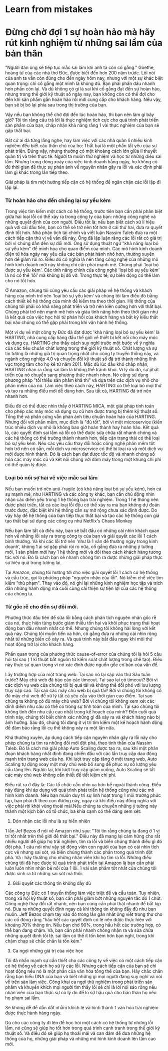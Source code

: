 # Learn from mistakes

# Đừng chờ đợi 1 sự hoàn hảo mà hãy rút kinh nghiệm từ những sai lầm của bản thân

"Người đàn ông sẽ tiếp tục mắc sai lầm khi anh ta còn cố gắng." Goethe, hoàng tử của các nhà thơ Đức, được biết đến hơn 200 năm trước. Lời nói của anh ta vẫn còn đúng cho đến ngày hôm nay, nhưng với một sự khác biệt quan trọng: chỉ cố gắng một mình là không đủ. Bạn phải phấn đấu nhanh hơn phần còn lại. Và dù không có gì là sai khi cố gắng đạt đến sự hoàn hảo, nhưng trong thế giới kỹ thuật số ngày nay, bạn không còn có thể đợi cho đến khi sản phẩm gần hoàn hảo rồi mới cung cấp cho khách hàng. Nếu vậy, bạn sẽ bị bỏ lại phía sau trong thị trường của bạn.

Vậy nếu bạn không thể chờ đợi đến lúc hoàn hảo, thì bạn nên làm gì bây giờ? Tôi tin rằng câu trả lời là thực nghiệm tích cực cho quá trình phát triển sản phẩm của bạn, chấp nhận khả năng rằng 1 vài thực nghiệm của bạn sẽ gặp thất bại.

Bất cứ ai đã từng lắng nghe, hay làm việc với các nhà quản lí nhiều kinh nghiệm đều biết câu thần chú của họ: Thất bại là một phần tất yêu của sự phát triển. Đúng vậy, nhưng thường có một khoảng cách lớn giữa lí thuyết quản trị và trên thực tế. Người ta muốn thử nghiệm và học từ những điều sai lầm. Nhưng trong dòng xoáy của việc kinh doanh hằng ngày, họ không có đủ thời gian để thực sự phản ánh về nguyên nhân gây ra lỗi và xác định phải làm gì khác trong lần tiếp theo.

Giải pháp là tìm một hướng tiếp cận có hệ thống để ngăn chặn các lỗi lặp đi lặp lại.

### Từ hoàn hảo cho đến chống lại sự yếu kém

Trong việc tìm kiếm một cách có hệ thống, trước tiên bạn cần phải phân biệt giữa hai loại lỗi có thể xảy ra trong công ty của bạn: những công nghệ và những quyết định của con người. Điều tốt là: nếu bạn biết cách xử lí hiệu quả với cái đầu tiên, bạn có thể sẽ trở nên tốt hơn ở cái thứ hai, đưa ra quyết định tốt hơn. Nhà phân tích tài chính và viết luận Nassim Taleb đưa ra một cách tiếp cận thú vị về vấn đề này. Ông đã lập luận rằng các lỗi rất có giá trị bởi vì chúng dẫn đến sự đổi mới. Ông sử dụng thuật ngữ "khả năng loại bỏ sự yếu kém" để minh họa cho quan điểm của mình. Các mô hình kinh doanh điện tử hóa ngày nay yêu cầu các bản phát hành nhỏ hơn, thường xuyên hơn để giảm rủi ro. Điều đó có nghĩa là nền tảng công nghệ của những mô hình kinh doanh mới này không chỉ cần phải mạnh mẽ. Chúng phải 'loại bỏ được sự yếu kém'. Các tính năng chính của công nghệ 'loại bỏ sự yếu kém' là nó có thể 'lỗi' mà không bị đổ vỡ. Trong thực tế, sự biến động có thể làm cho nó tốt hơn.

Ở Amazon, chúng tôi cũng yêu cầu các giải pháp về hệ thống và khách hàng của mình trở nên 'loại bỏ sự yếu kém' và chúng tôi làm điều đó bằng cách thiết kế hệ thống của mình để kiểm tra theo thời gian. Hệ thống của chúng tôi phải có khả năng phát triển và trở nên kiên cường hơn với thất bại. Chúng phải trở nên mạnh mẽ hơn và giàu tính năng hơn theo thời gian như là kết quả của việc học hỏi từ phản hồi của khách hàng và bất kỳ kiểu thất bại nào chúng có thể gặp phải trong khi vận hành hệ thống.

Một ví dụ về một công ty Đức đã đạt được 'khả năng loại bỏ sự yếu kém' là HARTING, nhà cung cấp hàng đầu thế giới về  thiết bị kết nối cho máy móc và dụng cụ. HARTING cho thấy cách suy nghĩ trước một bước về ý nghĩa của các tiêu chuẩn chất lượng trong thế giới kỹ thuật số. Chất lượng và sự tin tưởng là những giá trị quan trọng nhất cho công ty truyền thống này, và ngành công nghiệp 4.0 và chuyển đổi kỹ thuật số đã trở thành những lĩnh vực trọng tâm cho họ kể từ năm 2011. Mặc dù lúc đầu khó chấp nhận, HARTING nhận ra rằng sai lầm là không thể tránh khỏi. Vì lý do đó, sự phát triển của nó chuyển sang phương thức nhanh nhẹn. Nó cũng sử dụng phương pháp "tối thiểu sản phẩm khả thi" và dựa trên các dịch vụ nhỏ cho phần mềm của nó. Làm việc theo cách này, HARTING có thể loại bỏ mọi thứ và tạo ra những điều mới dễ dàng hơn. Sau tất cả, HARTING đã trở nên nhanh hơn.

Điều đó có thể được nhìn thấy ở HARTING MICA, một giải pháp tính toán cho phép các máy móc và dụng cụ cũ hơn được trang bị thêm kỹ thuật số. Tổng thể và phần cứng vẫn phản ánh tiêu chuẩn hoàn hảo của HARTING. Nhưng đối với phần mềm, mục đích là "đủ tốt", bởi vì một microservice (kiến trúc nhiều dịch vụ nhỏ là không bao giờ hoàn thành hay hoàn hảo. Kết quả là, các quyết định sai lầm và lỗi có thể được sửa chữa rất nhanh chóng và các hệ thống có thể trưởng thành nhanh hơn, tiếp cận trạng thái có thể loại bỏ sự yếu kém. Nếu các yêu cầu thay đổi hoặc công nghệ phần mềm tốt hơn trở nên có sẵn, mỗi dịch vụ microservice có thể bị loại ra và một dịch vụ mới được hình thành. Đó là cách bạn đạt được tốc độ và nhanh chóng số hóa các máy móc cũ và kết nối chúng với đám mây trong một khung chi phí có thể quản lý được.

### Loại bỏ nối sợ hãi về việc mắc sai lầm

Nếu bạn muốn trở nên anti-fragile (có khả năng loại bỏ sự yếu kém), hơn cả sự mạnh mẽ, như HARTING và các công ty khác, bạn cần chủ động nhìn nhận các điểm yếu trong 1 hệ thống bạn trải nghiệm. Trong 1 hệ thống nên được phát triển, tất cả các loại lỗi đều có thể xảy ra mà bạn không dự đoán trước được, đặc biệt khi hệ thống cần sự mở rộng chưa xác định được. Do vậy hãy để hệ thống của bạn tiếp thục thất bại và tạo các hệ thống con giả tạo thất bại sử dụng các công cụ như Netflix's Chaos Monkey

Nếu bạn làm tất cả điều này, bạn sẽ bắt đầu  có những cái nhìn khách quan hơn về những lỗi xảy ra trong công ty của bạn và giải quyết các lỗi 1 cách bình thường. Và khi các lỗi trở nên  'như là 1 vấn đề thường ngày trong kinh doanh', không 1 ai sợ gặp phải rủi ro nữa, cố gắng đưa ra những ý tưởng mới, 1 sản phẩm mới hay 1 hệ thống mới và dõi theo cách khách hàng tương tác với nó. Đó là cách bạn sẽ nhanh chóng tìm ra được những giải pháp thực sự hiệu quả trong tương lai.

Tại Amazon, chúng tôi hướng tới cho việc giải quyết lỗi 1 cách có hệ thống và cấu trúc, gọi là phương pháp "nguyên nhân của lỗi".  Nó kiềm chế việc tìm kiếm "thủ phạm". Thay vào đó, nó ghi lại những kinh nghiệm học tập và trích dẫn những hành động mà cuối cùng cải thiện sự tiện lợi của các hệ thống của chúng ta.

### Từ gốc rễ cho đến sự đổi mới.

Phương thức đầu tiên để sửa lỗi bằng cách phân tích nguyên nhân gốc rễ của nó, thực hiện từng bước giảm thiểu tổn hại và khôi phục trạng thái hoạt động ban đầu nhanh nhất có thể.  Nhưng chúng tôi không hài lòng với kết quả này. Chúng tôi muốn tiến xa hơn, cố gắng đưa ra những cái nhìn rộng nhất từ những biến cố xảy ra. Và quá trình này bắt đầu ngay khi mõi thứ hoạt động trở lại cho khách hàng.

Phần quan trọng của phương thức cause-of-error của chúng tôi là hỏi 5 câu hỏi tại sao ( 1 kĩ thuật bắt nguồn từ kiểm soát chất lượng trong chế tạo). Điều này thực sự quan trọng vì nó  xác định được nguồn gốc cơ bản của vấn đề.

Lấy trường hợp của một trang web: Tại sao nó lại sập vào thứ Sáu tuần trước? Máy chủ web đã báo cáo các timeout. Tại sao lại có timeout? Bởi vì các dịch vụ web của chúng tôi bị quá tải và không thể đối phó với lưu lượng truy cập cao. Tại sao các máy chủ web bị quá tải? Bởi vì chúng tôi không có đủ máy chủ web để xử lý tất cả yêu cầu vào thời gian cao điểm. Tại sao chúng ta không có đủ máy chủ web? Bởi vì chúng tôi không xem xét các đỉnh điểm nhu cầu có thể có trong sự tính toán của mình. Tại sao chúng tôi không tính đến nhu cầu cao nhất trong kế hoạch của mình? Đến cuối quá trình này, chúng tôi biết chính xác những gì đã xảy ra và khách hàng nào bị ảnh hưởng. Sau đó, chúng tôi đang ở vị trí tìm kiếm một kế hoạch hành động để đảm bảo rằng lỗi cụ thể không xảy ra một lần nữa.

Khá thường xuyên, áp dụng cách tiếp cận nguyên nhân gây ra lỗi này cho phép chúng ta tìm ra những đổi mới đột phá, theo tinh thần của Nassim Taleb. Đó là cách mà giải pháp Auto Scaling được tạo ra, sau khi một phân đoạn khách hàng nhất định đang chiến đấu với các lần truy cập dao động mạnh trên trang web của họ. Khi lượt truy cập tăng ở một trang web, Auto Scaling tự động xoay một máy chủ web bổ sung để phục vụ số lượng yêu cầu tăng lên. Ngược lại, khi lượt truy cập giảm xuống, Auto Scaling sẽ tắt các máy chủ web không cần thiết để tiết kiệm chi phí.

Điều rút ra ở đây là: Các tổ chức cần  nhìn xa hơn bề ngoài thành công. Điều này đúng khi áp dụng với quá trình phát triển hệ thống cũng như các mô hình kinh doanh. Nếu bạn muốn duy trì sự linh hoạt trong 1 môi trường phức tạp, bạn phải đi theo con đường này, ngay cả khi điều này đồng nghĩa với việc phải rời khỏi vùng thoải mái.Nếu chúng ta chuyển những ý tưởng này thành một kịch bản có tổ chức, ba khía cạnh có thể đáng xem xét:

1. Đón nhận các lỗi như là sự hiển nhiên

1 lần Jef Bezos đ nói về Amazon như sau: "Tôi tin rằng chúng ta đang ở 1 vị trí tốt nhất trên thế giới để thất bại." Điều này đã mang lại cảm hứng cho rất nhiều người để giúp họ trải nghiệm, tìm ra lỗi và biến chúng thành điều gì đó đột phá. 1 câu nói như vậy sẽ động viên con người của bạn có cái nhìn tích cực về nhưng sai sót, và biến chúng thành các phần trong quá trình đột phá. Và : hãy thưởng cho những nhân viên khi họ tìm ra lỗi. Những điều chúng tôi đã học được từ quá trình phát triển tại Amazon là bạn cần phải luôn luôn nhìn nhận bề nổi của 1 lỗi. 1 vài sản phẩm tốt nhất của chúng tôi được sinh ra từ những sai sót mà thôi.

2. Giải quyết các thông tin không đầy đủ

Các công ty Đức có 1 truyền thống làm việc triệt để và cầu toàn. Tuy nhiên, trong xã hội kỹ thuật số, bạn cần phải giảm bớt những nguyên tắc đó 1 chút. Công nghệ thay đổi rất nhanh, nên bạn cũng cần phải thật nhanh để bắt kịp nó. Đưa ra những quyết định ngay cả khi thông tin không đầy đủ như bạn muốn. Jeff Bezos chạm tay vào đó trong lần gần nhất ông viết trong thư cho các cổ đông rằng "hầu hết các quyết định có lẽ nên được thực hiện với khoảng 70% thông tin. Nếu bạn chờ 90%, trong hầu hết các trường hợp, có thể bạn đang chậm. Và, bạn cần phải nhanh chóng nhận ra và sửa chữa những quyết định tồi tệ. sai lầm có thể ít tốn kém hơn bạn nghĩ, trong khi chậm chạp sẽ chắc chắn là tốn kém."

3.  Ca ngợi những giá trị của việc học

Tôi đã nhấn mạnh sự cần thiết cho các công ty về việc có một cách tiếp cận có hệ thống về cách họ xử lý các lỗi. Nhưng cách tiếp cận của bạn sẽ chỉ hoạt động nếu nó là một phần của văn hóa tổng thể của bạn. Hãy chắc chắn rằng bạn hiểu DNA của bạn và biết những gì mọi người đang suy nghĩ và nói về trên sàn làm việc. Công khai ca ngợi thử nghiệm trong phát triển sản phẩm và khuyến khích mọi người tìm thấy lỗi sẽ chỉ là lời nói sáo rỗng nếu nhân viên của bạn thực sự có lý do để lo sợ hậu quả cho bản thân họ nếu họ phạm sai lầm.

Sẽ không dễ để dẫn dắt nhằm khích lệ và hình thành 1 văn hóa trải nghiệm được thực hành hàng ngày.

Dù cho các công ty đi lên để học hỏi một cách có hệ thống từ những lỗi lầm, nó cũng sẽ giúp họ tốt hơn trong quá trình cạnh tranh trong thế giới ký thuật số. Và điều đó sẽ giúp họ thoải mái và can đảm để đưa những hệ thống của họ, những giải pháp và những mô hình kinh doanh lên tầm cao mới.
